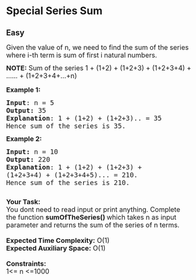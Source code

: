 # Special Series Sum
## Easy
<div class="problems_problem_content__Xm_eO"><p><span style="font-size:18px">Given the value of n, we need to find the sum of the series where i-th term is sum of first i natural numbers.</span></p>

<p><span style="font-size:18px"><strong>NOTE:</strong>&nbsp;Sum of the series 1 + (1+2) + (1+2+3) + (1+2+3+4) + …… + (1+2+3+4+…+n)</span><br>
<br>
<span style="font-size:18px"><strong>Example 1:</strong></span></p>

<pre><span style="font-size:18px"><strong>Input</strong>: n = 5
<strong>Output:</strong>&nbsp;35&nbsp;
<strong>Explanation</strong>: 1 + (1+2) + (1+2+3).. = 35
Hence sum of the series is 35.</span>
</pre>

<p><span style="font-size:18px"><strong>Example 2:</strong></span></p>

<pre><span style="font-size:18px"><strong>Input: </strong>n = 10
<strong>Output:&nbsp;</strong>220
<strong>Explanation</strong>: 1 + (1+2) + (1+2+3) +
(1+2+3+4) + (1+2+3+4+5)... = 210.
Hence sum of the series is 210.
</span></pre>

<p><br>
<span style="font-size:18px"><strong>Your Task:&nbsp;&nbsp;</strong><br>
You dont need to read input or print anything. Complete the function <strong>sumOfTheSeries()&nbsp;</strong>which takes n&nbsp;as input parameter and returns&nbsp;the sum of the series of n&nbsp;terms.<br>
<br>
<strong>Expected Time Complexity:</strong> O(1)<br>
<strong>Expected Auxiliary Space:</strong> O(1)<br>
<br>
<strong>Constraints:</strong><br>
1&lt;= n&nbsp;&lt;=1000</span><br>
&nbsp;</p>
</div>